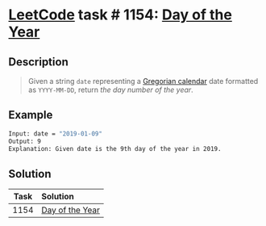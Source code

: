 # [LeetCode][leetcode] task # 1154: [Day of the Year][task]

Description
-----------

> Given a string `date` representing a [Gregorian calendar](https://en.wikipedia.org/wiki/Gregorian_calendar) date
> formatted as `YYYY-MM-DD`, return _the day number of the year_.

Example
-------

```sh
Input: date = "2019-01-09"
Output: 9
Explanation: Given date is the 9th day of the year in 2019.
```

Solution
--------

| Task | Solution                    |
|:----:|:----------------------------|
| 1154 | [Day of the Year][solution] |


[leetcode]: <http://leetcode.com/>
[task]: <https://leetcode.com/problems/day-of-the-year/>
[solution]: <https://github.com/wellaxis/praxis-leetcode/blob/main/src/main/java/com/witalis/praxis/leetcode/task/h12/p1154/option/Practice.java>

